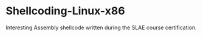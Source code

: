 # Shellcoding-Linux-x86
Interesting Assembly shellcode written during the SLAE course certification.
